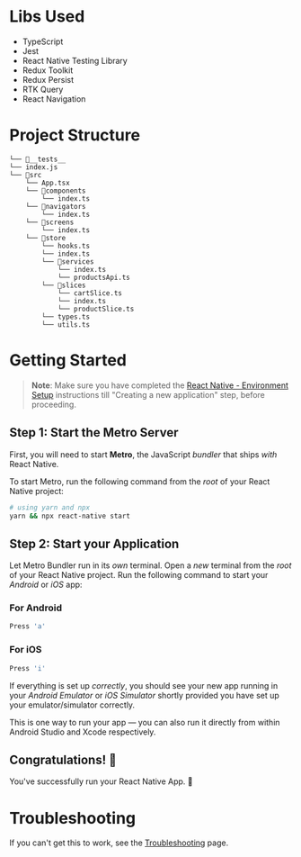 # Libs Used

- TypeScript
- Jest
- React Native Testing Library
- Redux Toolkit
- Redux Persist
- RTK Query
- React Navigation

# Project Structure

```
└── 📁__tests__
└── index.js
└── 📁src
    └── App.tsx
    └── 📁components
        └── index.ts
    └── 📁navigators
        └── index.ts
    └── 📁screens
        └── index.ts
    └── 📁store
        └── hooks.ts
        └── index.ts
        └── 📁services
            └── index.ts
            └── productsApi.ts
        └── 📁slices
            └── cartSlice.ts
            └── index.ts
            └── productSlice.ts
        └── types.ts
        └── utils.ts
```

# Getting Started

> **Note**: Make sure you have completed the [React Native - Environment Setup](https://reactnative.dev/docs/environment-setup) instructions till "Creating a new application" step, before proceeding.

## Step 1: Start the Metro Server

First, you will need to start **Metro**, the JavaScript _bundler_ that ships _with_ React Native.

To start Metro, run the following command from the _root_ of your React Native project:

```bash
# using yarn and npx
yarn && npx react-native start
```

## Step 2: Start your Application

Let Metro Bundler run in its _own_ terminal. Open a _new_ terminal from the _root_ of your React Native project. Run the following command to start your _Android_ or _iOS_ app:

### For Android

```bash
Press 'a'
```

### For iOS

```bash
Press 'i'
```

If everything is set up _correctly_, you should see your new app running in your _Android Emulator_ or _iOS Simulator_ shortly provided you have set up your emulator/simulator correctly.

This is one way to run your app — you can also run it directly from within Android Studio and Xcode respectively.

## Congratulations! :tada:

You've successfully run your React Native App. :partying_face:

# Troubleshooting

If you can't get this to work, see the [Troubleshooting](https://reactnative.dev/docs/troubleshooting) page.
